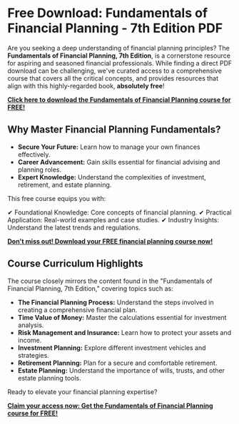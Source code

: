 # Free Download: Fundamentals of Financial Planning - 7th Edition PDF

Are you seeking a deep understanding of financial planning principles? The **Fundamentals of Financial Planning, 7th Edition**, is a cornerstone resource for aspiring and seasoned financial professionals. While finding a direct PDF download can be challenging, we've curated access to a comprehensive course that covers all the critical concepts, and provides resources that align with this highly-regarded book, **absolutely free**!

[**Click here to download the Fundamentals of Financial Planning course for FREE!**](https://udemywork.com/fundamentals-of-financial-planning-7th-edition)

## Why Master Financial Planning Fundamentals?

*   **Secure Your Future:** Learn how to manage your own finances effectively.
*   **Career Advancement:** Gain skills essential for financial advising and planning roles.
*   **Expert Knowledge:** Understand the complexities of investment, retirement, and estate planning.

This free course equips you with:

✔ Foundational Knowledge: Core concepts of financial planning.
✔ Practical Application: Real-world examples and case studies.
✔ Industry Insights: Understand the latest trends and regulations.

[**Don't miss out! Download your FREE financial planning course now!**](https://udemywork.com/fundamentals-of-financial-planning-7th-edition)

## Course Curriculum Highlights

The course closely mirrors the content found in the "Fundamentals of Financial Planning, 7th Edition," covering topics such as:

*   **The Financial Planning Process:** Understand the steps involved in creating a comprehensive financial plan.
*   **Time Value of Money:** Master the calculations essential for investment analysis.
*   **Risk Management and Insurance:** Learn how to protect your assets and income.
*   **Investment Planning:** Explore different investment vehicles and strategies.
*   **Retirement Planning:** Plan for a secure and comfortable retirement.
*   **Estate Planning:** Understand the importance of wills, trusts, and other estate planning tools.

Ready to elevate your financial planning expertise?

[**Claim your access now: Get the Fundamentals of Financial Planning course for FREE!**](https://udemywork.com/fundamentals-of-financial-planning-7th-edition)
